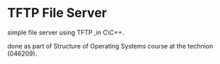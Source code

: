 # TFTP File Server
simple file server using TFTP ,in C\C++.

done as part of Structure of Operating Systems course at the technion (046209).
